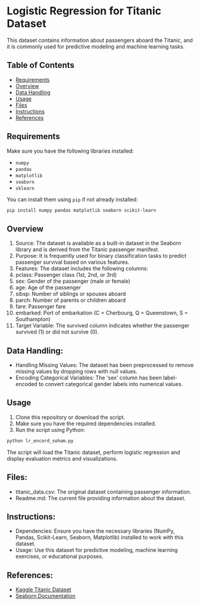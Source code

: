 # Logistic Regression for Titanic Dataset

This dataset contains information about passengers aboard the Titanic, and it is commonly used for predictive modeling and machine learning tasks.

## Table of Contents

- [Requirements](#requirements)
- [Overview](#overview)
- [Data Handling](#data-handling)
- [Usage](#usage)
- [Files](#files)
- [Instructions](#instructions)
- [References](#references)

## Requirements

Make sure you have the following libraries installed:

- `numpy`
- `pandas`
- `matplotlib`
- `seaborn`
- `sklearn`

You can install them using `pip` if not already installed:

```bash
pip install numpy pandas matplotlib seaborn scikit-learn
```

## Overview

1. Source: The dataset is available as a built-in dataset in the Seaborn library and is derived from the Titanic passenger manifest.
2. Purpose: It is frequently used for binary classification tasks to predict passenger survival based on various features.
3. Features: The dataset includes the following columns:
4. pclass: Passenger class (1st, 2nd, or 3rd)
5. sex: Gender of the passenger (male or female)
6. age: Age of the passenger
7. sibsp: Number of siblings or spouses aboard
8. parch: Number of parents or children aboard
9. fare: Passenger fare
10. embarked: Port of embarkation (C = Cherbourg, Q = Queenstown, S = Southampton)
11. Target Variable: The survived column indicates whether the passenger survived (1) or did not survive (0).

## Data Handling:

- Handling Missing Values: The dataset has been preprocessed to remove missing values by dropping rows with null values.
- Encoding Categorical Variables: The 'sex' column has been label-encoded to convert categorical gender labels into numerical values.


## Usage

1. Clone this repository or download the script.
2. Make sure you have the required dependencies installed.
3. Run the script using Python:

```bash
python lr_encord_soham.py
```

The script will load the Titanic dataset, perform logistic regression and display evaluation metrics and visualizations.

## Files:
- titanic_data.csv: The original dataset containing passenger information.
- Readme.md: The current file providing information about the dataset.

## Instructions:
- Dependencies: Ensure you have the necessary libraries (NumPy, Pandas, Scikit-Learn, Seaborn, Matplotlib) installed to work with this dataset.
- Usage: Use this dataset for predictive modeling, machine learning exercises, or educational purposes.

## References:
- [Kaggle Titanic Dataset](https://www.kaggle.com/competitions/titanic)
- [Seaborn Documentation](https://seaborn.pydata.org/generated/seaborn.load_dataset.html)
